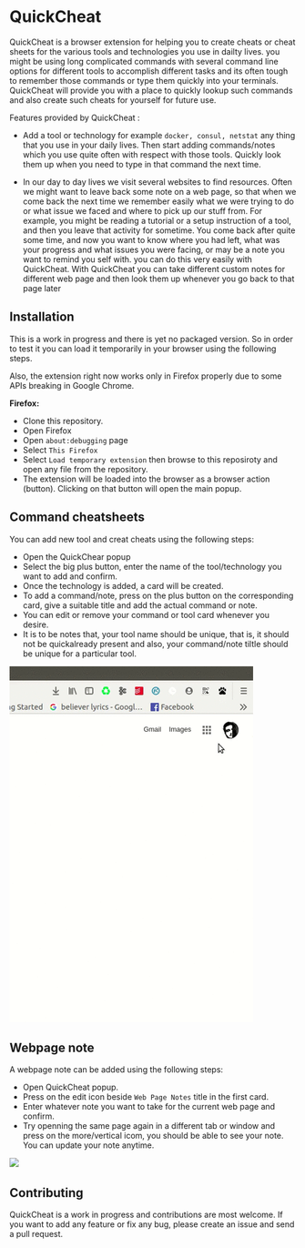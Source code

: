 # QuickCheat

QuickCheat is a browser extension for helping you to create cheats or cheat sheets for the various tools and technologies you
use in dailty lives. you might be using long complicated commands  with several command line options for different tools to
accomplish different tasks and its often tough to remember those commands or type them quickly into your terminals. QuickCheat
will provide you with a place to quickly lookup such commands and also create such cheats for yourself for future use.

Features provided by QuickCheat :

- Add a tool or technology for example ```docker, consul, netstat``` any thing that you use in your daily lives. Then start
adding commands/notes which you use quite often with respect with those tools. Quickly look them up when you need to type in
that command the next time.

- In our day to day lives we visit several websites to find resources. Often we might want to leave back some note on a web
  page, so that when we come back the next time we remember easily what we were trying to do or what issue we faced and where
  to pick up our stuff from. For example, you might be reading a tutorial or a setup instruction of a tool, and then you leave
  that activity for sometime. You come back after quite some time, and now you want to know where you had left, what was your
  progress and what issues you were facing, or may be a note you want to remind you self with. you can do this very easily
  with QuickCheat. With QuickCheat you can take different custom notes for different web page and then look them up whenever
  you go back to that page later

## Installation

This is a work in progress and there is yet no packaged version. So in order to test it you can load it temporarily in
your browser using the following steps.

Also, the extension right now works only in Firefox properly due to some APIs breaking in Google Chrome.

**Firefox:**

- Clone this repository.
- Open Firefox
- Open ```about:debugging``` page
- Select ```This Firefox```
- Select ```Load temporary extension``` then browse to this reposiroty and open any file from the repository.
- The extension will be loaded into the browser as a browser action (button). Clicking on that button will open the
  main popup.
  
## Command cheatsheets

You can add new tool and creat cheats using the following steps:

- Open the QuickChear popup
- Select the big plus button, enter the name of the tool/technology you want to add and confirm.
- Once the technology is added, a card will be created.
- To add a command/note, press on the plus button on the corresponding card, give a suitable title and add the actual command
  or note.
- You can edit or remove your command or tool card whenever you desire.
- It is to be notes that, your tool name should be unique, that is, it should not be quickalready present and also, your
  command/note tiltle should be unique for a particular tool.
  
<img src="github_assets/commands.gif">

## Webpage note

A webpage note can be added using the following steps:

- Open QuickCheat popup.
- Press on the edit icon beside ```Web Page Notes``` title in the first card.
- Enter whatever note you want to take for the current web page and confirm.
- Try openning the same page again in a different tab or window and press on the more/vertical icom, you should be
  able to see your note. You can update your note anytime.
  
<img src="github_assets/notes.gif">
  
## Contributing

QuickCheat is a work in progress and contributions are most welcome. If you want to add any feature or fix any bug, please
create an issue and send a pull request.
  
  

